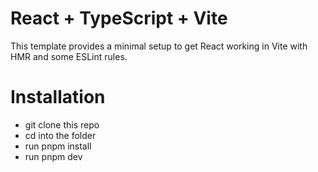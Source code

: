# React + TypeScript + Vite
This template provides a minimal setup to get React working in Vite with HMR and some ESLint rules.

# Installation
- git clone this repo
- cd into the folder
- run pnpm install
- run pnpm dev
